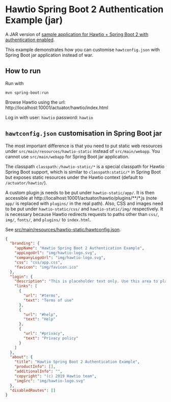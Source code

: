 # Hawtio Spring Boot 2 Authentication Example (jar)

A JAR version of [sample application for Hawtio + Spring Boot 2 with authentication enabled](../springboot-authentication).

This example demonstrates how you can customise `hawtconfig.json` with Spring Boot jar application instead of war.

## How to run

Run with

    mvn spring-boot:run

Browse Hawtio using the url: http://localhost:10001/actuator/hawtio/index.html

Log in with user: `hawtio` password: `hawtio`

## `hawtconfig.json` customisation in Spring Boot jar

The most important difference is that you need to put static web resources under `src/main/resources/hawtio-static` instead of `src/main/webapp`. You cannot use `src/main/webapp` for Spring Boot jar application.

The classpath `classpath:/hawtio-static/*` is a special classpath for Hawtio Spring Boot support, which is similar to `classpath:static/*` in Spring Boot but exposes static resources under the Hawtio context (default to `/actuator/hawtio/`).

A custom plugin js needs to be put under `hawtio-static/app/`. It is then accessible at http://localhost:10001/actuator/hawtio/plugins/**/*.js (note `app/` is replaced with `plugins/` in the real path). Also, CSS and images need to be put under `hawtio-static/css/` and `hawtio-static/img/` respectively. It is necessary because Hawtio redirects requests to paths other than `css/`, `img/`, `fonts/`, and `plugins/` to `index.html`.

See [src/main/resources/hawtio-static/hawtconfig.json](src/main/resources/hawtio-static/hawtconfig.json).

```json
{
  "branding": {
    "appName": "Hawtio Spring Boot 2 Authentication Example",
    "appLogoUrl": "img/hawtio-logo.svg",
    "companyLogoUrl": "img/hawtio-logo.svg",
    "css": "css/app.css",
    "favicon": "img/favicon.ico"
  },
  "login": {
    "description": "This is placeholder text only. Use this area to place any information or introductory message about your application that may be relevant to users.",
    "links": [
      {
        "url": "#terms",
        "text": "Terms of use"
      },
      {
        "url": "#help",
        "text": "Help"
      },
      {
        "url": "#privacy",
        "text": "Privacy policy"
      }
    ]
  },
  "about": {
    "title": "Hawtio Spring Boot 2 Authentication Example",
    "productInfo": [],
    "additionalInfo": "",
    "copyright": "(c) 2019 Hawtio team",
    "imgSrc": "img/hawtio-logo.svg"
  },
  "disabledRoutes": []
}
```
